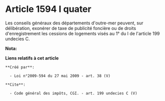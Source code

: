 # Article 1594 I quater

Les conseils généraux des départements d'outre-mer peuvent, sur délibération, exonérer de taxe de publicité foncière ou de
droits d'enregistrement les cessions de logements visés au 1° du I de l'article 199 undecies C.

**Nota:**



**Liens relatifs à cet article**

	**Créé par**:

	  - Loi n°2009-594 du 27 mai 2009 - art. 38 (V)

	**Cite**:

	  - Code général des impôts, CGI. - art. 199 undecies C (V)
